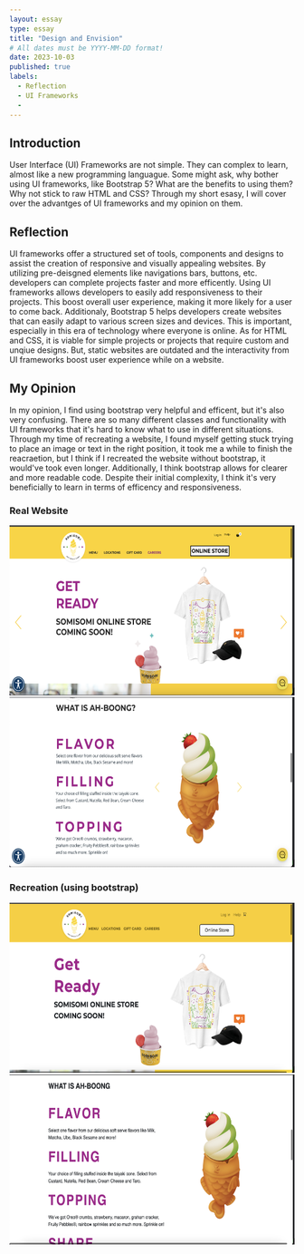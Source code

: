 ```yaml
---
layout: essay
type: essay
title: "Design and Envision"
# All dates must be YYYY-MM-DD format!
date: 2023-10-03
published: true
labels:
  - Reflection
  - UI Frameworks
  - 
---
```

## Introduction

User Interface (UI) Frameworks are not simple. They can complex to learn, almost like a new programming languague. Some might ask, why bother using UI frameworks, like Bootstrap 5? What are the benefits to using them? Why not stick to raw HTML and CSS? Through my short esasy, I will cover over the advantges of UI frameworks and my opinion on them. 

## Reflection

UI frameworks offer a structured set of tools, components and designs to assist the creation of responsive and visually appealing websites. By utilizing pre-deisgned elements like navigations bars, buttons, etc. developers can complete projects faster and more efficently. Using UI frameworks allows developers to easily add responsiveness to their projects. This boost overall user experience, making it more likely for a user to come back. Additionaly, Bootstrap 5 helps developers create websites that can easily adapt to various screen sizes and devices. This is important, especially in this era of technology where everyone is online. As for HTML and CSS, it is viable for simple projects or projects that require custom and unqiue designs. But, static websites are outdated and the interactivity from UI frameworks boost user experience while on a website. 


## My Opinion

In my opinion, I find using bootstrap very helpful and efficent, but it's also very confusing. There are so many different classes and functionality with UI frameworks that it's hard to know what to use in different situations. Through my time of recreating a website, I found myself getting stuck trying to place an image or text in the right position, it took me a while to finish the reacraetion, but I think if I recreated the website without bootstrap, it would've took even longer. Additionally, I think bootstrap allows for clearer and more readable code. Despite their initial complexity, I think it's very beneficially to learn in terms of efficency and responsiveness. 

### Real Website
<img src="../img/Real1.png" width="600px" height="300px">
<img src="../img/Real2.png" width="600px" height="300px">

### Recreation (using bootstrap)
<img src="../img/Fake1.png" width="600px" height="300px">
<img src="../img/Fake2.png" width="600px" height="300px">
